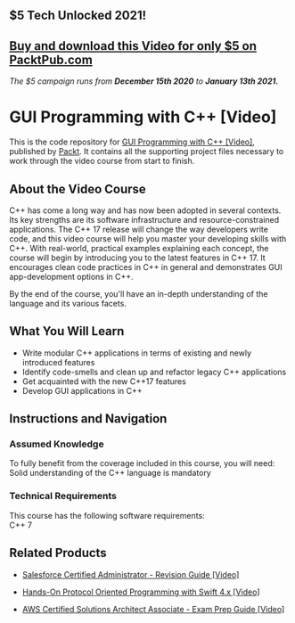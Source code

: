 ## $5 Tech Unlocked 2021!
[Buy and download this Video for only $5 on PacktPub.com](https://www.packtpub.com/product/gui-programming-with-c-video/9781789139464)
-----
*The $5 campaign         runs from __December 15th 2020__ to __January 13th 2021.__*

# GUI Programming with C++ [Video]
This is the code repository for [GUI Programming with C++ [Video]](https://www.packtpub.com/application-development/gui-programming-c-video?utm_source=github&utm_medium=repository&utm_campaign=9781789139464), published by [Packt](https://www.packtpub.com/?utm_source=github). It contains all the supporting project files necessary to work through the video course from start to finish.
## About the Video Course
C++ has come a long way and has now been adopted in several contexts. Its key strengths are its software infrastructure and resource-constrained applications. The C++ 17 release will change the way developers write code, and this video course will help you master your developing skills with C++. With real-world, practical examples explaining each concept, the course will begin by introducing you to the latest features in C++ 17. It encourages clean code practices in C++ in general and demonstrates GUI app-development options in C++. 

By the end of the course, you'll have an in-depth understanding of the language and its various facets.

<H2>What You Will Learn</H2>
<DIV class=book-info-will-learn-text>
<UL>
<LI>Write modular C++ applications in terms of existing and newly introduced features 
<LI>Identify code-smells and clean up and refactor legacy C++ applications 
<LI>Get acquainted with the new C++17 features 
<LI>Develop GUI applications in C++ </LI></UL></DIV>

## Instructions and Navigation
### Assumed Knowledge
To fully benefit from the coverage included in this course, you will need:<br/>
Solid understanding of the C++ language is mandatory
### Technical Requirements
This course has the following software requirements:<br/>
C++ 7

## Related Products
* [Salesforce Certified Administrator - Revision Guide [Video]](https://www.packtpub.com/business/salesforce-certified-administrator-revision-guide-video?utm_source=github&utm_medium=repository&utm_campaign=9781838550813)

* [Hands-On Protocol Oriented Programming with Swift 4.x [Video]](https://www.packtpub.com/application-development/hands-protocol-oriented-programming-swift-4x-video?utm_source=github&utm_medium=repository&utm_campaign=9781789610307)

* [AWS Certified Solutions Architect Associate - Exam Prep Guide [Video]](https://www.packtpub.com/virtualization-and-cloud/aws-certified-solutions-architect-associate-exam-prep-guide-video?utm_source=github&utm_medium=repository&utm_campaign=9781789535433)

